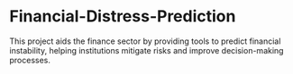 # Financial-Distress-Prediction
This project aids the finance sector by providing tools to predict financial instability, helping institutions mitigate risks and improve decision-making processes.
